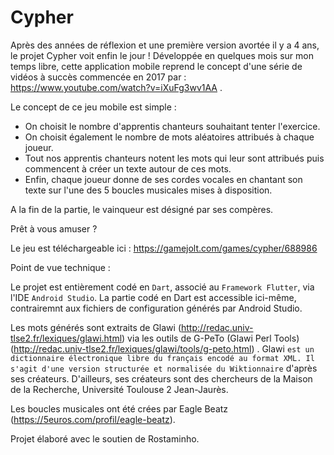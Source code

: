 # Cypher

Après des années de réflexion et une première version avortée il y a 4 ans, le projet Cypher voit enfin le jour !
Développée en quelques mois sur mon temps libre,
cette application mobile reprend le concept d'une série de vidéos à succès commencée en 2017 par : https://www.youtube.com/watch?v=iXuFg3wv1AA . 

Le concept de ce jeu mobile est simple :
 - On choisit le nombre d'apprentis chanteurs souhaitant tenter l'exercice.
 - On choisit également le nombre de mots aléatoires attribués à chaque joueur.
 - Tout nos apprentis chanteurs notent les mots qui leur sont attribués puis commencent à créer un texte autour de ces mots.
 - Enfin, chaque joueur donne de ses cordes vocales en chantant son texte sur l'une des 5 boucles musicales mises à disposition.

A la fin de la partie, le vainqueur est désigné par ses compères.

Prêt à vous amuser ?

Le jeu est téléchargeable ici : https://gamejolt.com/games/cypher/688986

Point de vue technique :

Le projet est entièrement codé en `Dart`, associé au `Framework Flutter`, via l'IDE `Android Studio`. La partie codé en Dart est accessible ici-même, contrairemnt aux fichiers de configuration générés par Android Studio.

Les mots générés sont extraits de Glawi (http://redac.univ-tlse2.fr/lexiques/glawi.html) via les outils de G-PeTo (Glawi Perl Tools) (http://redac.univ-tlse2.fr/lexiques/glawi/tools/g-peto.html) . Glawi `est un dictionnaire électronique libre du français encodé au format XML. Il s'agit d'une version structurée et normalisée du Wiktionnaire` d'après ses créateurs. D'ailleurs, ses créateurs sont des chercheurs de la Maison de la Recherche, Université Toulouse 2 Jean-Jaurès.

Les boucles musicales ont été crées par Eagle Beatz (https://5euros.com/profil/eagle-beatz).

Projet élaboré avec le soutien de Rostaminho.
